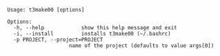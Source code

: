	Usage: t3make00 [options]

	Options:
  	  -h, --help            show this help message and exit  
  	  -i, --install         installs t3make00 (~/.bashrc)  
  	  -p PROJECT, --project=PROJECT  
                        name of the project (defaults to value args[0])